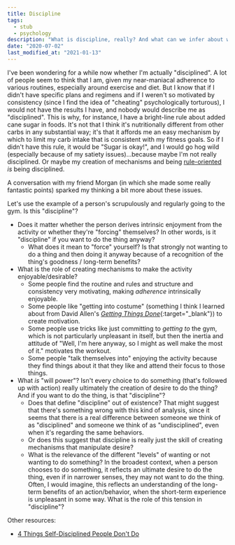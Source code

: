 ```yaml
---
title: Discipline
tags:
  - stub
  - psychology
description: "What is discipline, really? And what can we infer about whether someone is \"disciplined\" from their behavior?"
date: "2020-07-02"
last_modified_at: "2021-01-13"
---
```


I've been wondering for a while now whether I'm actually "disciplined". A lot of people seem to think that I am, given my near-maniacal adherence to various routines, especially around exercise and diet. But I know that if I didn't have specific plans and regimens and if I weren't so motivated by consistency (since I find the idea of "cheating" psychologically torturous), I would not have the results I have, and nobody would describe me as "disciplined". This is why, for instance, I have a bright-line rule about added cane sugar in foods. It's not that I think it's nutritionally different from other carbs in any substantial way; it's that it affords me an easy mechanism by which to limit my carb intake that is consistent with my fitness goals. So if I didn't have this rule, it would be "Sugar is okay!", and I would go hog wild (especially because of my satiety issues)...because maybe I'm not really disciplined. Or maybe my creation of mechanisms and being [rule-oriented](/rules/) _is_ being disciplined.

A conversation with my friend Morgan (in which she made some really fantastic points) sparked my thinking a bit more about these issues.

Let's use the example of a person's scrupulously and regularly going to the gym. Is this "discipline"?

* Does it matter whether the person derives intrinsic enjoyment from the activity or whether they're "forcing" themselves? In other words, is it "discipline" if you want to do the thing anyway?
  * What does it mean to "force" yourself? Is that strongly not wanting to do a thing and then doing it anyway because of a recognition of the thing's goodness / long-term benefits?
* What is the role of creating mechanisms to make the activity enjoyable/desirable?
  * Some people find the routine and rules and structure and consistency very motivating, making _adherence_ intrinsically enjoyable.
  * Some people like "getting into costume" (something I think I learned about from David Allen's [_Getting Things Done_](https://smile.amazon.com/dp/B00KWG9M2E){:target="&lowbar;blank"}) to create motivation.
  * Some people use tricks like just committing to _getting to_ the gym, which is not particularly unpleasant in itself, but then the inertia and attitude of "Well, I'm here anyway, so I might as well make the most of it." motivates the workout.
  * Some people "talk themselves into" enjoying the activity because they find things about it that they like and attend their focus to those things.
* What _is_ "will power"? Isn't every choice to do something (that's followed up with action) really ultimately the creation of desire to do the thing? And if you want to do the thing, is that "discipline"?
  * Does that define "discipline" out of existence? That might suggest that there's something wrong with this kind of analysis, since it seems that there is a real difference between someone we think of as "disciplined" and someone we think of as "undisciplined", even when it's regarding the same behaviors.
  * Or does this suggest that discipline is really just the skill of creating mechanisms that manipulate desire?
  * What is the relevance of the different "levels" of wanting or not wanting to do something? In the broadest context, when a person chooses to do something, it reflects an ultimate desire to do the thing, even if in narrower senses, they may not want to do the thing. Often, I would imagine, this reflects an understanding of the long-term benefits of an action/behavior, when the short-term experience is unpleasant in some way. What is the role of this tension in "discipline"?

Other resources:
* [4 Things Self-Disciplined People Don't Do](https://medium.com/personal-growth/4-things-self-disciplined-people-dont-do-4590f42de4a7)
